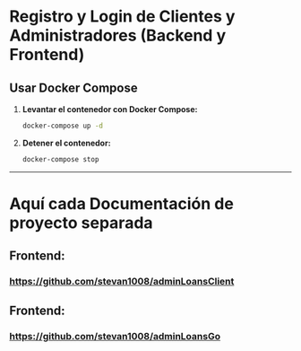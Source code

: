 # Registro y Login de Clientes y Administradores (Backend y Frontend)

## Usar Docker Compose

1. **Levantar el contenedor con Docker Compose:**
   ```bash
   docker-compose up -d
   ```
2. **Detener el contenedor:**
   ```bash
   docker-compose stop
   ```


---


# Aquí cada Documentación de proyecto separada

## Frontend:

### https://github.com/stevan1008/adminLoansClient


## Frontend:

### https://github.com/stevan1008/adminLoansGo